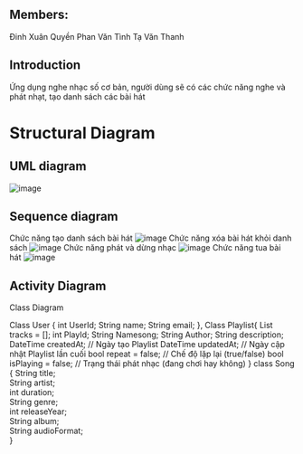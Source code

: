 ## Members:
Đinh Xuân Quyền
Phan Văn Tình
Tạ Văn Thanh
## Introduction
Ứng dụng nghe nhạc số cơ bản, người dùng sẽ có các chức năng nghe và phát nhạt, tạo danh sách các bài hát  
# Structural Diagram
## UML diagram 
![image](https://github.com/user-attachments/assets/e0fc8ef5-aadf-42d5-80b5-761dd3621475)
## Sequence diagram
Chức năng tạo danh sách bài hát
![image](https://github.com/user-attachments/assets/0c4677fa-786f-4ff5-a097-576af32c291b)
Chức năng xóa bài hát khỏi danh sách 
![image](https://github.com/user-attachments/assets/c2fff65b-c83a-4296-8155-0816f8612886)
Chức năng phát và dừng nhạc
![image](https://github.com/user-attachments/assets/4743ffc2-70cc-4391-b5e9-0d8e642d5535)
Chức năng tua bài hát
![image](https://github.com/user-attachments/assets/76ec0265-ceb4-49a1-b016-9dd28dff1cba)



## Activity Diagram
Class Diagram

Class User {
  int UserId;
  String name;
  String email;
},
Class Playlist{
  List<Track> tracks = []; 
  int PlayId;
  String Namesong;
  String Author;
  String description;
  DateTime createdAt;             // Ngày tạo Playlist
  DateTime updatedAt;             // Ngày cập nhật Playlist lần cuối
  bool repeat = false;            // Chế độ lặp lại (true/false)
  bool isPlaying = false;         // Trạng thái phát nhạc (đang chơi hay không)
}
class Song {
  String title;         
  String artist;          
  int duration;         
  String genre;           
  int releaseYear;        
  String album;          
  String audioFormat;    
  }
